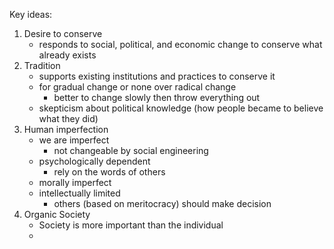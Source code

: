 Key ideas:
1. Desire to conserve
	- responds to social, political, and economic change to conserve what already exists
2. Tradition
	- supports existing institutions and practices to conserve it
	- for gradual change or none over radical change
		- better to change slowly then throw everything out
	- skepticism about political knowledge (how people became to believe what they did)
3. Human imperfection
	- we are imperfect
		- not changeable by social engineering
	- psychologically dependent
		- rely on the words of others
	- morally imperfect
	- intellectually limited
		- others (based on meritocracy) should make decision
4. Organic Society
	- Society is more important than the individual
	- 


